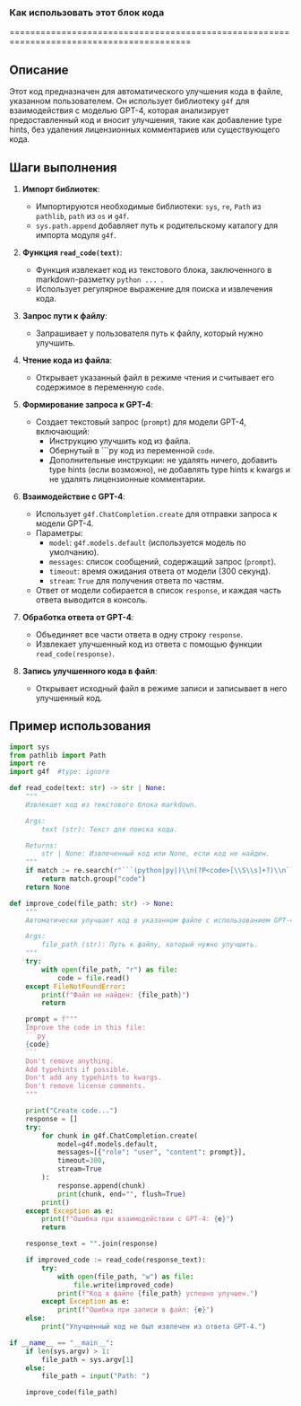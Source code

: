 ### Как использовать этот блок кода
=========================================================================================

Описание
-------------------------
Этот код предназначен для автоматического улучшения кода в файле, указанном пользователем. Он использует библиотеку `g4f` для взаимодействия с моделью GPT-4, которая анализирует предоставленный код и вносит улучшения, такие как добавление type hints, без удаления лицензионных комментариев или существующего кода.

Шаги выполнения
-------------------------
1. **Импорт библиотек**:
   - Импортируются необходимые библиотеки: `sys`, `re`, `Path` из `pathlib`, `path` из `os` и `g4f`.
   - `sys.path.append` добавляет путь к родительскому каталогу для импорта модуля `g4f`.

2. **Функция `read_code(text)`**:
   - Функция извлекает код из текстового блока, заключенного в markdown-разметку ```python ... ```.
   - Использует регулярное выражение для поиска и извлечения кода.

3. **Запрос пути к файлу**:
   - Запрашивает у пользователя путь к файлу, который нужно улучшить.

4. **Чтение кода из файла**:
   - Открывает указанный файл в режиме чтения и считывает его содержимое в переменную `code`.

5. **Формирование запроса к GPT-4**:
   - Создает текстовый запрос (`prompt`) для модели GPT-4, включающий:
     - Инструкцию улучшить код из файла.
     - Обернутый в ```py код из переменной `code`.
     - Дополнительные инструкции: не удалять ничего, добавить type hints (если возможно), не добавлять type hints к kwargs и не удалять лицензионные комментарии.

6. **Взаимодействие с GPT-4**:
   - Использует `g4f.ChatCompletion.create` для отправки запроса к модели GPT-4.
   - Параметры:
     - `model`: `g4f.models.default` (используется модель по умолчанию).
     - `messages`: список сообщений, содержащий запрос (`prompt`).
     - `timeout`: время ожидания ответа от модели (300 секунд).
     - `stream`: `True` для получения ответа по частям.
   - Ответ от модели собирается в список `response`, и каждая часть ответа выводится в консоль.

7. **Обработка ответа от GPT-4**:
   - Объединяет все части ответа в одну строку `response`.
   - Извлекает улучшенный код из ответа с помощью функции `read_code(response)`.

8. **Запись улучшенного кода в файл**:
   - Открывает исходный файл в режиме записи и записывает в него улучшенный код.

Пример использования
-------------------------

```python
import sys
from pathlib import Path
import re
import g4f  #type: ignore

def read_code(text: str) -> str | None:
    """
    Извлекает код из текстового блока markdown.

    Args:
        text (str): Текст для поиска кода.

    Returns:
        str | None: Извлеченный код или None, если код не найден.
    """
    if match := re.search(r"```(python|py|)\\n(?P<code>[\\S\\s]+?)\\n```", text):
        return match.group("code")
    return None

def improve_code(file_path: str) -> None:
    """
    Автоматически улучшает код в указанном файле с использованием GPT-4.

    Args:
        file_path (str): Путь к файлу, который нужно улучшить.
    """
    try:
        with open(file_path, "r") as file:
            code = file.read()
    except FileNotFoundError:
        print(f"Файл не найден: {file_path}")
        return

    prompt = f"""
    Improve the code in this file:
    ```py
    {code}
    ```
    Don't remove anything.
    Add typehints if possible.
    Don't add any typehints to kwargs.
    Don't remove license comments.
    """

    print("Create code...")
    response = []
    try:
        for chunk in g4f.ChatCompletion.create(
            model=g4f.models.default,
            messages=[{"role": "user", "content": prompt}],
            timeout=300,
            stream=True
        ):
            response.append(chunk)
            print(chunk, end="", flush=True)
        print()
    except Exception as e:
        print(f"Ошибка при взаимодействии с GPT-4: {e}")
        return

    response_text = "".join(response)

    if improved_code := read_code(response_text):
        try:
            with open(file_path, "w") as file:
                file.write(improved_code)
            print(f"Код в файле {file_path} успешно улучшен.")
        except Exception as e:
            print(f"Ошибка при записи в файл: {e}")
    else:
        print("Улучшенный код не был извлечен из ответа GPT-4.")

if __name__ == "__main__":
    if len(sys.argv) > 1:
        file_path = sys.argv[1]
    else:
        file_path = input("Path: ")

    improve_code(file_path)
```